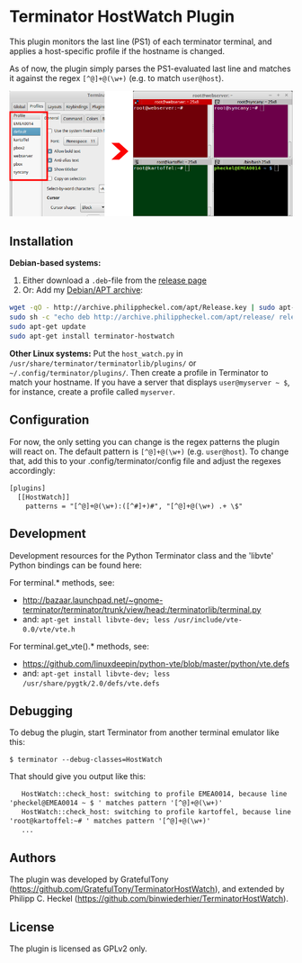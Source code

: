 # Terminator HostWatch Plugin
This plugin monitors the last line (PS1) of each terminator terminal, and applies a host-specific profile if the hostname is changed. 

As of now, the plugin simply parses the PS1-evaluated last line and matches it against the regex `[^@]+@(\w+)` (e.g. to match `user@host`).

![Profiles](assets/terminator-hostwatch.png)

## Installation

**Debian-based systems:**   
1. Either download a `.deb`-file from the [release page](https://github.com/binwiederhier/TerminatorHostWatch/releases)   
2. Or: Add my [Debian/APT archive](http://archive.philippheckel.com/apt/):

```bash
wget -qO - http://archive.philippheckel.com/apt/Release.key | sudo apt-key add -
sudo sh -c "echo deb http://archive.philippheckel.com/apt/release/ release main > /etc/apt/sources.list.d/archive.philippheckel.com.list"
sudo apt-get update
sudo apt-get install terminator-hostwatch
```

**Other Linux systems:**
Put the `host_watch.py` in `/usr/share/terminator/terminatorlib/plugins/` or `~/.config/terminator/plugins/`. Then create a profile in Terminator to match your hostname. If you have a server that displays `user@myserver ~ $`, for instance, create a profile called `myserver`.

## Configuration
For now, the only setting you can change is the regex patterns the plugin will react on. The default pattern is `[^@]+@(\w+)` (e.g. `user@host`). To change that, add this to your .config/terminator/config file and adjust the regexes accordingly:

```
[plugins]
  [[HostWatch]]
    patterns = "[^@]+@(\w+):([^#]+)#", "[^@]+@(\w+) .+ \$"
```
## Development
Development resources for the Python Terminator class and the 'libvte' Python bindings can be found here:

For terminal.* methods, see: 
  - http://bazaar.launchpad.net/~gnome-terminator/terminator/trunk/view/head:/terminatorlib/terminal.py
  - and: `apt-get install libvte-dev; less /usr/include/vte-0.0/vte/vte.h`

For terminal.get_vte().* methods, see:
  - https://github.com/linuxdeepin/python-vte/blob/master/python/vte.defs
  - and: `apt-get install libvte-dev; less /usr/share/pygtk/2.0/defs/vte.defs`

## Debugging
To debug the plugin, start Terminator from another terminal emulator 
like this:

```
$ terminator --debug-classes=HostWatch
```

That should give you output like this:

```
   HostWatch::check_host: switching to profile EMEA0014, because line 'pheckel@EMEA0014 ~ $ ' matches pattern '[^@]+@(\w+)'
   HostWatch::check_host: switching to profile kartoffel, because line 'root@kartoffel:~# ' matches pattern '[^@]+@(\w+)'
   ...
```

## Authors
The plugin was developed by GratefulTony (https://github.com/GratefulTony/TerminatorHostWatch), 
and extended by Philipp C. Heckel (https://github.com/binwiederhier/TerminatorHostWatch).

## License
The plugin is licensed as GPLv2 only.
